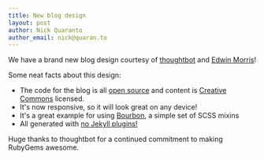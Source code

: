 ```yaml
---
title: New blog design
layout: post
author: Nick Quaranto
author_email: nick@quaran.to
---
```


We have a brand new blog design courtesy of [thoughtbot](https://thoughtbot.com) and [Edwin Morris](https://github.com/ehmorris)!

Some neat facts about this design:

* The code for the blog is all [open source](https://github.com/rubygems/rubygems.github.com) and content is [Creative Commons](http://creativecommons.org/licenses/by-sa/3.0/us/) licensed.
* It's now responsive, so it will look great on any device!
* It's a great example for using [Bourbon](http://bourbon.io/), a simple set of SCSS mixins
* All generated with [no Jekyll plugins!](http://quaran.to/blog/2013/01/09/use-jekyll-scss-coffeescript-without-plugins/)

Huge thanks to thoughtbot for a continued commitment to making RubyGems awesome.
